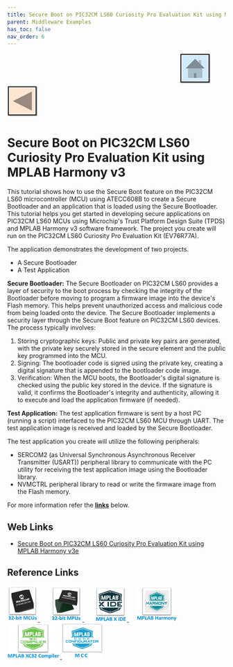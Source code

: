 ```yaml
---
title: Secure Boot on PIC32CM LS60 Curiosity Pro Evaluation Kit using MPLAB Harmony v3
parent: Middleware Examples
has_toc: false
nav_order: 6
---
```


&nbsp;&nbsp;&nbsp;&nbsp;&nbsp;&nbsp;&nbsp;&nbsp;&nbsp;&nbsp;&nbsp;&nbsp;&nbsp;&nbsp;&nbsp;&nbsp;&nbsp;&nbsp;&nbsp;&nbsp;&nbsp;&nbsp;&nbsp;&nbsp;&nbsp;&nbsp;&nbsp;&nbsp; &nbsp;&nbsp;&nbsp;&nbsp;&nbsp;&nbsp;&nbsp;&nbsp;&nbsp;&nbsp;&nbsp;&nbsp;&nbsp;&nbsp;&nbsp;&nbsp;&nbsp;&nbsp;&nbsp;&nbsp;&nbsp;&nbsp;&nbsp;&nbsp;&nbsp;&nbsp;&nbsp;&nbsp;&nbsp;&nbsp;&nbsp;&nbsp;&nbsp;&nbsp;&nbsp;&nbsp;&nbsp;&nbsp;&nbsp;&nbsp;&nbsp;&nbsp;&nbsp;&nbsp;&nbsp;&nbsp;&nbsp;&nbsp;&nbsp;&nbsp;&nbsp;&nbsp;&nbsp;&nbsp;&nbsp;&nbsp;&nbsp;&nbsp;&nbsp;&nbsp;&nbsp;&nbsp;&nbsp;&nbsp;&nbsp;&nbsp;&nbsp;&nbsp;&nbsp;&nbsp;&nbsp;&nbsp;[<img src="../../r_images/quick_home.png" title="Home">](../../../readme.md) [<img src="../../r_images/quick_back.png"  title="Back">](../readme.md)
# Secure Boot on PIC32CM LS60 Curiosity Pro Evaluation Kit using MPLAB Harmony v3

This tutorial shows how to use the Secure Boot feature on the PIC32CM LS60 microcontroller (MCU) using ATECC608B to create a Secure Bootloader and an application that is loaded using the Secure Bootloader. This tutorial helps you get started in developing secure applications on PIC32CM LS60 MCUs using Microchip's Trust Platform Design Suite (TPDS) and MPLAB Harmony v3 software framework. The project you create will run on the PIC32CM LS60 Curiosity Pro Evaluation Kit (EV76R77A).  

The application demonstrates the development of two projects.

- A Secure Bootloader
- A Test Application

**Secure Bootloader:**
The Secure Bootloader on PIC32CM LS60 provides a layer of security to the boot process by checking the integrity of the Bootloader before moving to program a firmware image into the device's Flash memory. This helps prevent unauthorized access and malicious code from being loaded onto the device.
The Secure Bootloader implements a security layer through the Secure Boot feature on PIC32CM LS60 devices. The process typically involves:

1. Storing cryptographic keys: Public and private key pairs are generated, with the private key securely stored in the secure element and the public key programmed into the MCU.
2. Signing: The bootloader code is signed using the private key, creating a digital signature that is appended to the bootloader code image.
3. Verification: When the MCU boots, the Bootloader's digital signature is checked using the public key stored in the device. If the signature is valid, it confirms the Bootloader's integrity and authenticity, allowing it to execute and load the application firmware (if needed).  

**Test Application:**
The test application firmware is sent by a host PC (running a script) interfaced to the PIC32CM LS60 MCU through UART. The test application image is received and loaded by the Secure Bootloader.

The test application you create will utilize the following peripherals:

- SERCOM2 (as Universal Synchronous Asynchronous Receiver Transmitter (USART)) peripheral library to communicate with the PC utility for receiving the test application image using the Bootloader library.
- NVMCTRL peripheral library to read or write the firmware image from the Flash memory.


For more information refer the **[links](#Web-Links)** below.

## <a id="Web-Links"> </a>
## Web Links

- <a href="https://microchipdeveloper.com/harmony3:secure-boot-application-on-pic32cm-ls60" target="_blank">Secure Boot on PIC32CM LS60 Curiosity Pro Evaluation Kit using MPLAB Harmony v3e </a>

## Reference Links
[<a href="https://www.microchip.com/design-centers/32-bit" target="_blank"> <img src="../../r_images/32_bit_mcus.png"> </a>]()  &nbsp; &nbsp; &nbsp; [<a href="https://www.microchip.com/design-centers/32-bit-mpus" target="_blank"> <img src="../../r_images/32_bit_mpus.png"> </a>]()  &nbsp; &nbsp; &nbsp; [<a href="https://www.microchip.com/mplab/mplab-x-ide" target="_blank"> <img src="../../r_images/mplab_x_ide.png"> </a>]()  &nbsp; &nbsp; [<a href="https://www.microchip.com/mplab/mplab-harmony" target="_blank"> <img src="../../r_images/mplab_harmony.png"> </a>]() [<a href="https://www.microchip.com/mplab/compilers" target="_blank"> <img src="../../r_images/mplab_compiler.png"> </a>]() [<a href="https://www.microchip.com/en-us/tools-resources/configure/mplab-code-configurator" target="_blank"> <img src="../../r_images/mcc_harmony.png"> </a>]()  

